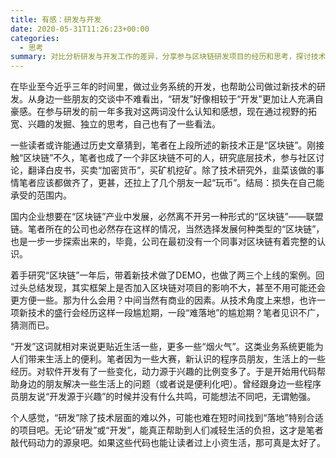 ```yaml
---
title: 有感：研发与开发
date: 2020-05-31T11:26:23+00:00
categories:
  - 思考
summary: 对比分析研发与开发工作的差异，分享参与区块链研发项目的经历和思考，探讨技术落地的挑战与开发的意义。
---
```

在毕业至今近乎三年的时间里，做过业务系统的开发，也帮助公司做过新技术的研发。从身边一些朋友的交谈中不难看出，“研发”好像相较于“开发”更加让人充满自豪感。在参与研发的前一年多我对这两词没什么认知和感想，现在通过视野的拓宽、兴趣的发掘、独立的思考，自己也有了一些看法。

一些读者或许能通过历史文章猜到，笔者在上段所述的新技术正是“区块链”。刚接触“区块链”不久，笔者也成了一个非区块链不可的人，研究底层技术，参与社区讨论，翻译白皮书，买卖“加密货币”，买矿机挖矿。除了技术研究外，韭菜该做的事情笔者应该都做齐了，更甚，还拉上了几个朋友一起“玩币”。结局：损失在自己能承受的范围内。

国内企业想要在“区块链”产业中发展，必然离不开另一种形式的“区块链”——联盟链。笔者所在的公司也必然存在这样的情况，当然选择发展何种类型的“区块链”，也是一步一步探索出来的，毕竟，公司在最初没有一个同事对区块链有着完整的认识。

着手研究“区块链”一年后，带着新技术做了DEMO，也做了两三个上线的案例。回过头总结发现，其实框架上是否加入区块链对项目的影响不大，甚至不用可能还会更方便一些。那为什么会用？中间当然有商业的因素。从技术角度上来想，也许一项新技术的盛行会经历这样一段尴尬期，一段“难落地”的尴尬期？笔者见识不广，猜测而已。

“开发”这词就相对来说更贴近生活一些，更多一些“烟火气”。这类业务系统更能为人们带来生活上的便利。笔者因为一些大赛，新认识的程序员朋友，生活上的一些经历。对软件开发有了一些变化，动力源于兴趣的比例变多了。于是开始用代码帮助身边的朋友解决一些生活上的问题（或者说是便利化吧）。曾经跟身边一些程序员朋友说“开发源于兴趣”的时候并没有什么共鸣，可能想法不同吧，无谓勉强。

个人感觉，“研发”除了技术层面的难以外，可能也难在短时间找到“落地”特别合适的项目吧。无论“研发”或“开发”，能真正帮助到人们减轻生活的负担，这才是笔者敲代码动力的源泉吧。如果这些代码也能让读者过上小资生活，那可真是太好了。